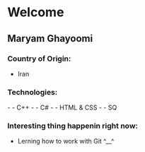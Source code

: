 <h1>Welcome</h1>

## Maryam Ghayoomi

### Country of Origin:
 - Iran

<h3>Technologies:</h3>
- - C++
- - C#
- - HTML & CSS
- - SQ

### Interesting thing happenin right now:
 - Lerning how to work with Git ^__^
